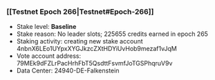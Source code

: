 ### [[Testnet Epoch 266|Testnet#Epoch-266]]
* Stake level: **Baseline**
* Stake reason: No leader slots; 225655 credits earned in epoch 265
* Staking activity: creating new stake account 4nbnX6LEo1UYpxXYGJkzcZXtHDYiUvHob9mezaf1vJqM
* Vote account address: 79MEk9dFZLrPacHrhFbT5QsdttFsvmfJoTGSPhqruV9v
* Data Center: 24940-DE-Falkenstein